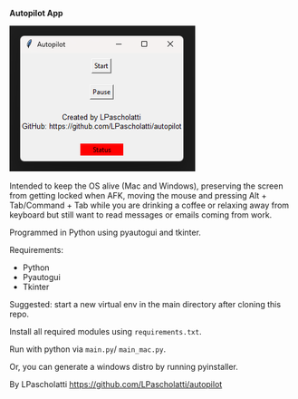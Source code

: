 **Autopilot App**

![image](img.png)

Intended to keep the OS alive (Mac and Windows), preserving the screen from getting locked when AFK, moving the mouse and pressing Alt + Tab/Command + Tab while you are drinking a coffee or relaxing away from keyboard but still want to read messages or emails coming from work.

Programmed in Python using pyautogui and tkinter.

Requirements:

- Python
- Pyautogui
- Tkinter

Suggested: start a new virtual env in the main directory after cloning this repo.

Install all required modules using `requirements.txt`.

Run with python via `main.py`/ `main_mac.py`.

Or, you can generate a windows distro by running pyinstaller.

By LPascholatti https://github.com/LPascholatti/autopilot
